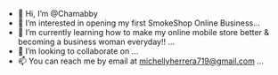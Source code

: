 - 👋 Hi, I’m @Chamabby
- 👀 I’m interested in opening my first SmokeShop Online Business...
- 🌱 I’m currently learning how to make my online mobile store better & becoming a business woman everyday!!   ...
- 💞️ I’m looking to collaborate on ...
- 📫 You can reach me by email at michellyherrera719@gmail.com ...

<!---
Chamabby/Chamitas Smoking Essentials for your everyday rolling necessities & it is a ✨ special ✨ repository because its `README.md` (this file) appears on your GitHub profile.
You can click the Preview link to take a look at your changes.
--->
